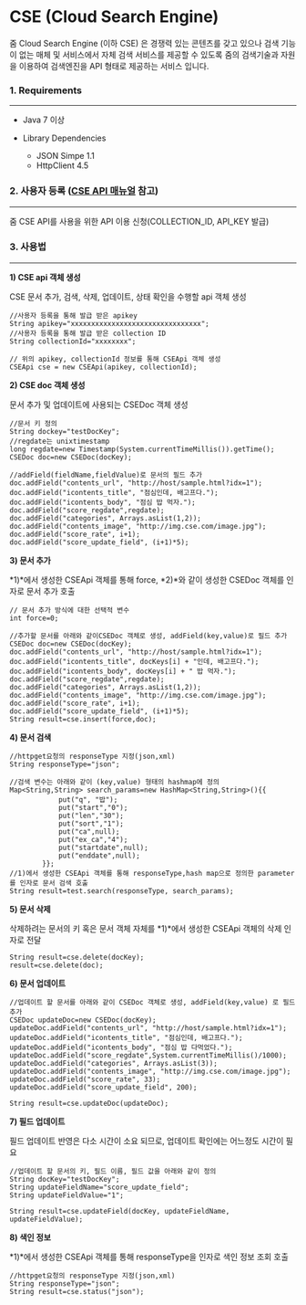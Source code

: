 # CSE (Cloud Search Engine)

줌 Cloud Search Engine (이하 CSE) 은 경쟁력 있는 콘텐츠를 갖고 있으나 검색 기능이 없는 매체 및 서비스에서 자체 검색 서비스를 제공할 수 있도록 줌의 검색기술과 자원을 이용하여 검색엔진을 API 형태로 제공하는 서비스 입니다.


### 1. Requirements
----------------
- Java 7 이상

- Library Dependencies
    - JSON Simpe 1.1
    - HttpClient 4.5

### 2. 사용자 등록 ([CSE API 매뉴얼](http://dev.zum.com/search/cse_manual) 참고)
-----------------------------------------------------------------------------
줌 CSE API를 사용을 위한 API 이용 신청(COLLECTION_ID, API_KEY 발급)


### 3. 사용법
---------------
**1) CSE api 객체 생성**

CSE 문서 추가, 검색, 삭제, 업데이트, 상태 확인을 수행할 api 객체 생성

```
//사용자 등록을 통해 발급 받은 apikey
String apikey="xxxxxxxxxxxxxxxxxxxxxxxxxxxxxxxx";
//사용자 등록을 통해 발급 받은 collection ID  
String collectionId="xxxxxxxx";                    

// 위의 apikey, collectionId 정보를 통해 CSEApi 객체 생성
CSEApi cse = new CSEApi(apikey, collectionId);
```

**2) CSE doc 객체 생성**

문서 추가 및 업데이트에 사용되는 CSEDoc 객체 생성
```
//문서 키 정의
String dockey="testDocKey";  
//regdate는 unixtimestamp    							       
long regdate=new Timestamp(System.currentTimeMillis()).getTime();  
CSEDoc doc=new CSEDoc(docKey);

//addField(fieldName,fieldValue)로 문서의 필드 추가
doc.addField("contents_url", "http://host/sample.html?idx=1");
doc.addField("icontents_title", "점심인데, 배고프다.");
doc.addField("icontents_body", "점심 밥 먹자.");
doc.addField("score_regdate",regdate);
doc.addField("categories", Arrays.asList(1,2));
doc.addField("contents_image", "http://img.cse.com/image.jpg");
doc.addField("score_rate", i+1);
doc.addField("score_update_field", (i+1)*5);
```

**3) 문서 추가**

*1)*에서 생성한 CSEApi 객체를 통해 force,  *2)*와 같이 생성한 CSEDoc 객체를 인자로 문서 추가 호출
```
// 문서 추가 방식에 대한 선택적 변수
int force=0;                         

//추가할 문서를 아래와 같이CSEDoc 객체로 생성, addField(key,value)로 필드 추가
CSEDoc doc=new CSEDoc(docKey);
doc.addField("contents_url", "http://host/sample.html?idx=1");
doc.addField("icontents_title", docKeys[i] + "인데, 배고프다.");
doc.addField("icontents_body", docKeys[i] + " 밥 먹자.");
doc.addField("score_regdate",regdate);
doc.addField("categories", Arrays.asList(1,2));
doc.addField("contents_image", "http://img.cse.com/image.jpg");
doc.addField("score_rate", i+1);
doc.addField("score_update_field", (i+1)*5);
String result=cse.insert(force,doc);
```

**4) 문서 검색**

```
//httpget요청의 responseType 지정(json,xml)
String responseType="json";           

//검색 변수는 아래와 같이 (key,value) 형태의 hashmap에 정의
Map<String,String> search_params=new HashMap<String,String>(){{
			put("q", "밥");
			put("start","0");
			put("len","30");
			put("sort","1");
			put("ca",null);
			put("ex_ca","4");
			put("startdate",null);
			put("enddate",null);
		}};
//1)에서 생성한 CSEApi 객체를 통해 responseType,hash map으로 정의한 parameter를 인자로 문서 검색 호출
String result=test.search(responseType, search_params);
```

**5) 문서 삭제**

삭제하려는 문서의 키 혹은 문서 객체 자체를 *1)*에서 생성한 CSEApi 객체의 삭제 인자로 전달
```
String result=cse.delete(docKey);
result=cse.delete(doc);
```
**6) 문서 업데이트**

```
//업데이트 할 문서를 아래와 같이 CSEDoc 객체로 생성, addField(key,value) 로 필드 추가
CSEDoc updateDoc=new CSEDoc(docKey);
updateDoc.addField("contents_url", "http://host/sample.html?idx=1");
updateDoc.addField("icontents_title", "점심인데, 배고프다.");
updateDoc.addField("icontents_body", "점심 밥 다먹었다.");
updateDoc.addField("score_regdate",System.currentTimeMillis()/1000);
updateDoc.addField("categories", Arrays.asList(3));
updateDoc.addField("contents_image", "http://img.cse.com/image.jpg");
updateDoc.addField("score_rate", 33);
updateDoc.addField("score_update_field", 200);

String result=cse.updateDoc(updateDoc);
```
**7) 필드 업데이트**

필드 업데이트 반영은 다소 시간이 소요 되므로, 업데이트 확인에는 어느정도 시간이 필요
```
//업데이트 할 문서의 키, 필드 이름, 필드 값을 아래와 같이 정의
String docKey="testDocKey";
String updateFieldName="score_update_field";
String updateFieldValue="1";
		
String result=cse.updateField(docKey, updateFieldName, updateFieldValue);
```
**8) 색인 정보**

*1)*에서 생성한 CSEApi 객체를 통해 responseType을 인자로 색인 정보 조회 호출
```
//httpget요청의 responseType 지정(json,xml)
String responseType="json";         
String result=cse.status("json"); 
```